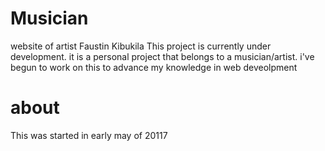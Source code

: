 # Musician
website of artist Faustin Kibukila
This project is currently under development.
it is a personal project that belongs to a musician/artist. i've begun to work on this to advance my knowledge in web deveolpment 
# about
This was started in early may of 20117
